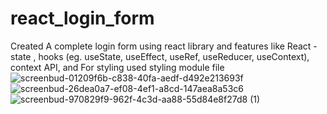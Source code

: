 # react_login_form
Created A complete login form using react library and features like React - state , hooks (eg. useState, useEffect, useRef, useReducer, useContext), context API,
and For styling used styling module file
![screenbud-01209f6b-c838-40fa-aedf-d492e213693f](https://user-images.githubusercontent.com/72727831/195990340-e5e23c8d-1450-45c9-9669-9edb4768e44f.png)
![screenbud-26dea0a7-ef08-4ef1-a8cd-147aea8a53c6](https://user-images.githubusercontent.com/72727831/195990435-d5e21d5a-1cdf-4a8b-98fd-2c0f67b0cd43.png)
![screenbud-970829f9-962f-4c3d-aa88-55d84e8f27d8 (1)](https://user-images.githubusercontent.com/72727831/195990533-25e0a615-d367-49ce-9bdb-5fb966306fec.png)
